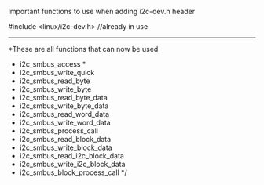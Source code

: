 
Important functions to use when adding i2c-dev.h header

#include <linux/i2c-dev.h> //already in use
*************************
  *These are all functions that can now be used
  - i2c_smbus_access
        *
  - i2c_smbus_write_quick
  - i2c_smbus_read_byte
  - i2c_smbus_write_byte
  - i2c_smbus_read_byte_data
  - i2c_smbus_write_byte_data
  - i2c_smbus_read_word_data
  - i2c_smbus_write_word_data
  - i2c_smbus_process_call
  - i2c_smbus_read_block_data
  - i2c_smbus_write_block_data
  - i2c_smbus_read_i2c_block_data
  - i2c_smbus_write_i2c_block_data
  - i2c_smbus_block_process_call
*/